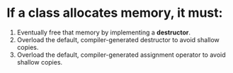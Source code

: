# If a class allocates memory, it must:

1. Eventually free that memory by implementing a **destructor**.
2. Overload the default, compiler-generated destructor to avoid shallow copies.
3. Overload the default, compiler-generated assignment operator to avoid
   shallow copies.
